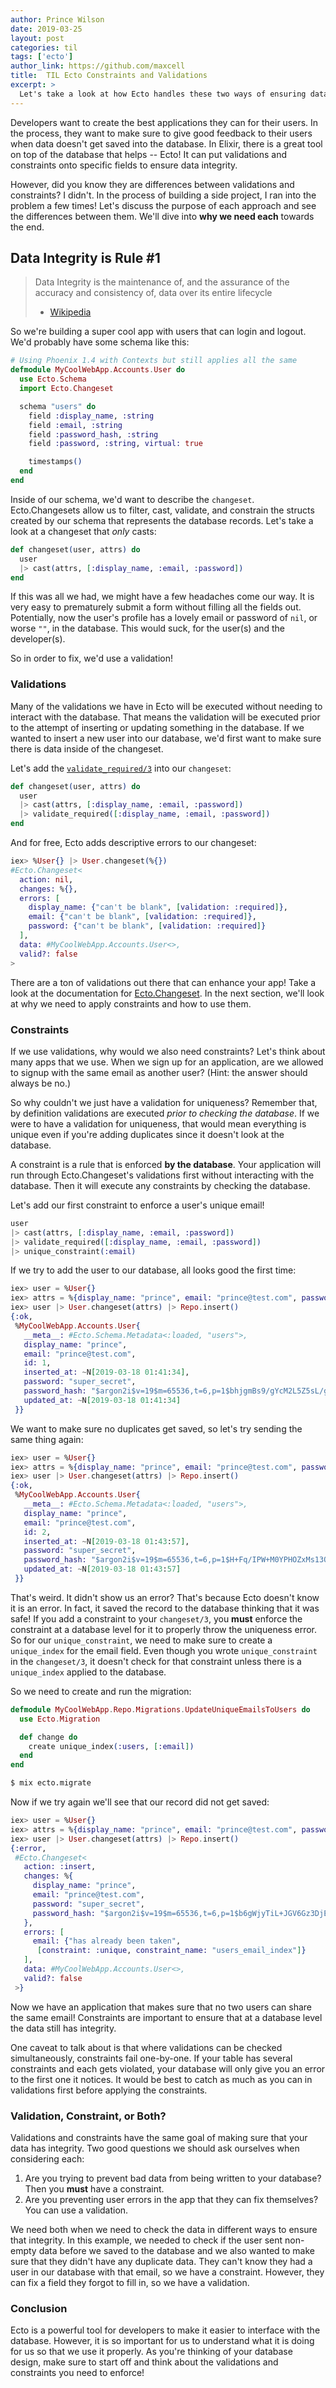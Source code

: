 ```yaml
---
author: Prince Wilson
date: 2019-03-25
layout: post
categories: til
tags: ['ecto']
author_link: https://github.com/maxcell
title:  TIL Ecto Constraints and Validations
excerpt: >
  Let's take a look at how Ecto handles these two ways of ensuring data integrity
---
```


Developers want to create the best applications they can for their users. In the process, they want to make sure to give good feedback to their users when data doesn't get saved into the database. In Elixir, there is a great tool on top of the database that helps -- Ecto! It can put validations and constraints onto specific fields to ensure data integrity.

However, did you know they are differences between validations and constraints? I didn't. In the process of building a side project, I ran into the problem a few times! Let's discuss the purpose of each approach and see the differences between them. We'll dive into **why we need each** towards the end.

## Data Integrity is Rule #1

> Data Integrity is the maintenance of, and the assurance of the accuracy and consistency of, data over its entire lifecycle
> - [Wikipedia](https://en.wikipedia.org/wiki/Data_integrity)

So we're building a super cool app with users that can login and logout. We'd probably have some schema like this:

```elixir
# Using Phoenix 1.4 with Contexts but still applies all the same
defmodule MyCoolWebApp.Accounts.User do
  use Ecto.Schema
  import Ecto.Changeset

  schema "users" do
    field :display_name, :string
    field :email, :string
    field :password_hash, :string
    field :password, :string, virtual: true

    timestamps()
  end
end
```

Inside of our schema, we'd want to describe the `changeset`. Ecto.Changesets allow us to filter, cast, validate, and constrain the structs created by our schema that represents the database records. Let's take a look at a changeset that _only_ casts:

```elixir
def changeset(user, attrs) do
  user
  |> cast(attrs, [:display_name, :email, :password])
end
```

If this was all we had, we might have a few headaches come our way. It is very easy to prematurely submit a form without filling all the fields out. Potentially, now the user's profile has a lovely email or password of `nil`, or worse `""`, in the database. This would suck, for the user(s) and the developer(s).

So in order to fix, we'd use a validation!

### Validations

Many of the validations we have in Ecto will be executed without needing to interact with the database. That means the validation will be executed prior to the attempt of inserting or updating something in the database. If we wanted to insert a new user into our database, we'd first want to make sure there is data inside of the changeset.

Let's add the [`validate_required/3`](https://hexdocs.pm/ecto/Ecto.Changeset.html#validate_required/3) into our `changeset`:

```elixir
def changeset(user, attrs) do
  user
  |> cast(attrs, [:display_name, :email, :password])
  |> validate_required([:display_name, :email, :password])
end
```

And for free, Ecto adds descriptive errors to our changeset:

```elixir
iex> %User{} |> User.changeset(%{})
#Ecto.Changeset<
  action: nil,
  changes: %{},
  errors: [
    display_name: {"can't be blank", [validation: :required]},
    email: {"can't be blank", [validation: :required]},
    password: {"can't be blank", [validation: :required]}
  ],
  data: #MyCoolWebApp.Accounts.User<>,
  valid?: false
>
```

There are a ton of validations out there that can enhance your app! Take a look at the documentation for [Ecto.Changeset](https://hexdocs.pm/ecto/Ecto.Changeset.html#summary). In the next section, we'll look at why we need to apply constraints and how to use them.

### Constraints

If we use validations, why would we also need constraints? Let's think about many apps that we use. When we sign up for an application, are we allowed to signup with the same email as another user? (Hint: the answer should always be no.)

So why couldn't we just have a validation for uniqueness? Remember that, by definition validations are executed _prior to checking the database_. If we were to have a validation for uniqueness, that would mean everything is unique even if you're adding duplicates since it doesn't look at the database.

A constraint is a rule that is enforced **by the database**. Your application will run through Ecto.Changeset's validations first without interacting with the database. Then it will execute any constraints by checking the database.

Let's add our first constraint to enforce a user's unique email!

```elixir
user
|> cast(attrs, [:display_name, :email, :password])
|> validate_required([:display_name, :email, :password])
|> unique_constraint(:email)
```

If we try to add the user to our database, all looks good the first time:

```elixir
iex> user = %User{}
iex> attrs = %{display_name: "prince", email: "prince@test.com", password: "super_secret"}
iex> user |> User.changeset(attrs) |> Repo.insert()
{:ok,
 %MyCoolWebApp.Accounts.User{
   __meta__: #Ecto.Schema.Metadata<:loaded, "users">,
   display_name: "prince",
   email: "prince@test.com",
   id: 1,
   inserted_at: ~N[2019-03-18 01:41:34],
   password: "super_secret",
   password_hash: "$argon2i$v=19$m=65536,t=6,p=1$bhjgmBs9/gYcM2L5Z5sL/g$Z+4D7NIaauU+jwhdYRY4hz0adUdhjAJK6CwYk1AOJdE",
   updated_at: ~N[2019-03-18 01:41:34]
 }}
```

We want to make sure no duplicates get saved, so let's try sending the same thing again:

```elixir
iex> user = %User{}
iex> attrs = %{display_name: "prince", email: "prince@test.com", password: "super_secret"}
iex> user |> User.changeset(attrs) |> Repo.insert()
{:ok,
 %MyCoolWebApp.Accounts.User{
   __meta__: #Ecto.Schema.Metadata<:loaded, "users">,
   display_name: "prince",
   email: "prince@test.com",
   id: 2,
   inserted_at: ~N[2019-03-18 01:43:57],
   password: "super_secret",
   password_hash: "$argon2i$v=19$m=65536,t=6,p=1$H+Fq/IPW+M0YPHOZxMs13Q$ne+jDkwfcOigT8TKDIBYJjVwNdaNkzF/hc7YcRXRItY",
   updated_at: ~N[2019-03-18 01:43:57]
 }}
```

That's weird. It didn't show us an error? That's because Ecto doesn't know it is an error. In fact,
it saved the record to the database thinking that it was safe! If you add a constraint to your `changeset/3`, you **must** enforce the constraint at a database level for it to properly throw the uniqueness error. So for our `unique_constraint`, we need to make sure to create a `unique_index` for the email field. Even though you wrote `unique_constraint` in the `changeset/3`, it doesn't check for that constraint unless there is a `unique_index` applied to the database.

So we need to create and run the migration:

```elixir
defmodule MyCoolWebApp.Repo.Migrations.UpdateUniqueEmailsToUsers do
  use Ecto.Migration

  def change do
    create unique_index(:users, [:email])
  end
end
```

```bash
$ mix ecto.migrate
```

Now if we try again we'll see that our record did not get saved:

```elixir
iex> user = %User{}
iex> attrs = %{display_name: "prince", email: "prince@test.com", password: "super_secret"}
iex> user |> User.changeset(attrs) |> Repo.insert()
{:error,
 #Ecto.Changeset<
   action: :insert,
   changes: %{
     display_name: "prince",
     email: "prince@test.com",
     password: "super_secret",
     password_hash: "$argon2i$v=19$m=65536,t=6,p=1$b6gWjyTiL+JGV6Gz3DjE6A$5m67mfrU/y9YV7adpJ5GXb4+Uh7ley1H3Dz88gCJ4K8"
   },
   errors: [
     email: {"has already been taken",
      [constraint: :unique, constraint_name: "users_email_index"]}
   ],
   data: #MyCoolWebApp.Accounts.User<>,
   valid?: false
 >}
```

Now we have an application that makes sure that no two users can share the same email! Constraints are important to ensure that at a database level the data still has integrity.

One caveat to talk about is that where validations can be checked simultaneously, constraints fail one-by-one. If your table has several constraints and each gets violated, your database will only give you an error to the first one it notices. It would be best to catch as much as you can in validations first before applying the constraints.

### Validation, Constraint, or Both?

Validations and constraints have the same goal of making sure that your data has integrity. Two good questions we should ask ourselves when considering each:

1. Are you trying to prevent bad data from being written to your database? Then you **must** have a constraint.
2. Are you preventing user errors in the app that they can fix themselves? You can use a validation.

We need both when we need to check the data in different ways to ensure that integrity. In this example, we needed to check if the user sent non-empty data before we saved to the database and we also wanted to make sure that they didn't have any duplicate data. They can't know they had a user in our database with that email, so we have a constraint. However, they can fix a field they forgot to fill in, so we have a validation.

### Conclusion

Ecto is a powerful tool for developers to make it easier to interface with the database. However, it is so important for us to understand what it is doing for us so that we use it properly. As you're thinking of your database design, make sure to start off and think about the validations and constraints you need to enforce!
